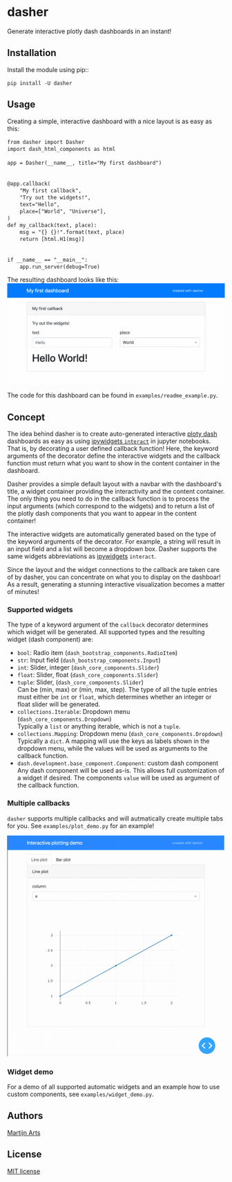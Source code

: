 # dasher
Generate interactive plotly dash dashboards in an instant!

## Installation

Install the module using pip::

    pip install -U dasher

## Usage
Creating a simple, interactive dashboard with a nice layout is as easy as this:

    from dasher import Dasher
    import dash_html_components as html
    
    app = Dasher(__name__, title="My first dashboard")
    
    
    @app.callback(
        "My first callback",
        "Try out the widgets!",
        text="Hello",
        place=["World", "Universe"],
    )
    def my_callback(text, place):
        msg = "{} {}!".format(text, place)
        return [html.H1(msg)]
    
    
    if __name__ == "__main__":
        app.run_server(debug=True)

The resulting dashboard looks like this:
![Hello World dashboard](resources/hello_world.gif)

The code for this dashboard can be found in ``examples/readme_example.py``.

## Concept
The idea behind dasher is to create auto-generated interactive 
[ploty dash](https://dash.plot.ly/) dashboards as easy as using 
[ipywidgets ``interact``](https://ipywidgets.readthedocs.io/en/stable/examples/Using%20Interact.html)
in jupyter notebooks. That is, by decorating a user defined callback function! Here,
the keyword arguments of the decorator define the interactive widgets and the callback 
function must return what you want to show in the content container in the dashboard. 

Dasher provides a simple default layout with a navbar with the dashboard's title, a 
widget container providing the interactivity and the content container. 
The only thing you need to do in the callback function is to process the input arguments
(which correspond to the widgets) and to return a list of the plotly dash components 
that you want to appear in the content container!

The interactive widgets are automatically generated based on the type of the keyword 
arguments of the decorator. For example, a string will result in an input field and 
a list will become a dropdown box. Dasher supports the same widgets abbreviations as
[ipywidgets](https://ipywidgets.readthedocs.io/en/stable/examples/Using%20Interact.html#Widget-abbreviations)
``interact``.

Since the layout and the widget connections to the callback are taken care of by
dasher, you can concentrate on what you to display on the dashboar! As a result,
generating a stunning interactive visualization becomes a matter of minutes! 

### Supported widgets
The type of a keyword argument of the ``callback`` decorator determines which widget
will be generated. All supported types and the resulting widget (dash component) 
are:
* ``bool``: Radio item (``dash_bootstrap_components.RadioItem``)
* ``str``: Input field (``dash_bootstrap_components.Input``)
* ``int``: Slider, integer (``dash_core_components.Slider``)
* ``float``: Slider, float (``dash_core_components.Slider``)
* ``tuple``: Slider, (``dash_core_components.Slider``)  
    Can be (min, max) or (min, max, step). The type of all the tuple entries
    must either be ``int`` or ``float``, which determines whether an integer or
    float slider will be generated.
* ``collections.Iterable``: Dropdown menu (``dash_core_components.Dropdown``)  
    Typically a ``list`` or anything iterable, which is not a ``tuple``.
* ``collections.Mapping``: Dropdown menu (``dash_core_components.Dropdown``)  
    Typically a ``dict``. A mapping will use the keys as labels shown in the
    dropdown menu, while the values will be used as arguments to the callback
    function.
* ``dash.development.base_component.Component``: custom dash component  
    Any dash component will be used as-is. This allows full
    customization of a widget if desired. The components ``value`` will be used
    as argument of the callback function.

### Multiple callbacks
``dasher`` supports multiple callbacks and will autmatically create multiple tabs
for you. See ``examples/plot_demo.py`` for an example!

![Multiple callbacks as tabs](resources/tabs.gif)

### Widget demo
For a demo of all supported automatic widgets and an example how to use custom
components, see ``examples/widget_demo.py``.

## Authors
[Martijn Arts](https://github.com/mfaafm)

## License
[MIT license](LICENSE)